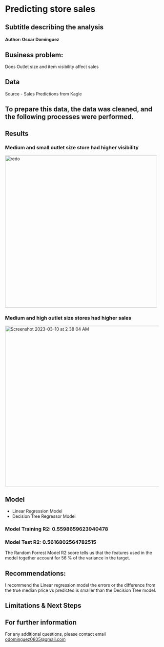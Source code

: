 # Predicting store sales 
## Subtitle describing the analysis

#### Author: Oscar Dominguez

## Business problem:
Does Outlet size and item visibility affect sales

## Data
Source - Sales Predictions from Kagle

## To prepare this data, the data was cleaned, and the following processes were performed.

## Results
### Medium and small outlet size store had higher visibility

<img width="498" alt="redo" src="https://user-images.githubusercontent.com/123289046/224269143-439c30c3-83b6-42a9-bcac-5a5cd150e997.png">

### Medium and high outlet size stores had higher sales
<img width="525" alt="Screenshot 2023-03-10 at 2 38 04 AM" src="https://user-images.githubusercontent.com/123289046/224266212-f0032f52-2385-41fa-ba7e-5d999afd345d.png">

## Model
- Linear Regression Model
- Decision Tree Regressor Model

### Model Training R2: 0.5598659623940478
### Model Test R2: 0.5616802564782515

The Random Forrest Model R2 score tells us that the features used in the model together account for 56 % of the variance in the target.

## Recommendations:
I recommend the Linear regression model the errors or the difference from the true median price vs predicted is smaller than the Decision Tree model. 
## Limitations & Next Steps

## For further information 
For any additional questions, please contact email odominguez0805@gmail.com
